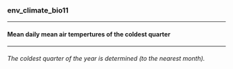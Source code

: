 ### env_climate_bio11



------
#### Mean daily mean air tempertures of the coldest quarter



------
###### The coldest quarter of the year is determined (to the nearest month).